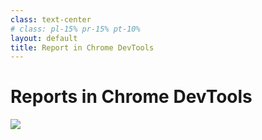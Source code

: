 ```yaml
---
class: text-center
# class: pl-15% pr-15% pt-10%
layout: default
title: Report in Chrome DevTools
---
```

<h1>Reports in Chrome DevTools</h1>

<Transform scale="0.95">

<img src="/reports-chrome-devtools.png" class="w-100% m-auto" />

</Transform>

<!--
Here we can see:

- a **COEP** report currently queued. It will be sent to the `coep_report` endpoint
- a **deprecation** report successfully delivered to the `default` endpoint
-->